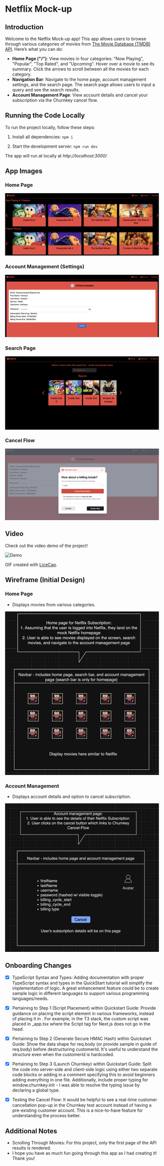 # Netflix Mock-up

## Introduction

Welcome to the Netflix Mock-up app! This app allows users to browse through various categories of movies from [The Movie Database (TMDB) API](https://developer.themoviedb.org/reference/intro/getting-started). Here’s what you can do:

- **Home Page ("/")**: View movies in four categories: "Now Playing", "Popular", "Top Rated", and "Upcoming". Hover over a movie to see its summary. Click the arrows to scroll between all the movies for each category.
- **Navigation Bar**: Navigate to the home page, account management settings, and the search page. The search page allows users to input a query and see the search results.
- **Account Management Page**: View account details and cancel your subscription via the Churnkey cancel flow.

## Running the Code Locally

To run the project locally, follow these steps:

1. Install all dependencies: `npm i`

2. Start the development server: `npm run dev`

The app will run at locally at _http://localhost:3000/_

## App Images

### Home Page

![Home Page](public/app_images/home.png)

### Account Management (Settings)

![Settings](public/app_images/settings.png)

### Search Page

![Search](public/app_images/search.png)

### Cancel Flow

![Cancel](public/app_images/cancel.png)

## Video

Check out the video demo of the project!

![Demo](public/video/churnkey.gif)

GIF created with [LiceCap](http://www.cockos.com/licecap/).

## Wireframe (Initial Design)

### Home Page

- Displays movies from various categories.

![Home](public/wireframe_images/homepage.png)

### Account Management

- Displays account details and option to cancel subscription.

![Settings](public/wireframe_images/account_management.png)

## Onboarding Changes

- [x] TypeScript Syntax and Types: Adding documentation with proper TypeScript syntax and types in the QuickStart tutorial will simplify the implementation of logic. A great enhancement feature could be to create sample logic in different languages to support various programming languages/needs.

- [x] Pertaining to Step 1 (Script Placement) within Quickstart Guide: Provide guidance on placing the script element in various frameworks, instead of placing it in <head>. For example, in the T3 stack, the custom script was placed in \_app.tsx where the Script tag for Next.js does not go in the head.

- [x] Pertaining to Step 2 (Generate Secure HMAC Hash) within Quickstart Guide: Show the data shape for req.body (or provide sample in guide of req.body) before destructuring customerId. It's useful to understand the structure even when the customerId is hardcoded.

- [x] Pertaining to Step 3 (Launch Churnkey) within Quickstart Guide: Split the code into server-side and client-side logic using either two separate code blocks or adding in a comment specifying this to avoid beginners adding everything in one file. Additionally, include proper typing for window.churnkey.init - I was able to resolve the typing issue by declaring a global type.

- [x] Testing the Cancel Flow: It would be helpful to see a real-time customer cancellation pop-up in the Churnkey test account instead of having a pre-existing customer account. This is a nice-to-have feature for understanding the process better.

## Additional Notes

- Scrolling Through Movies: For this project, only the first page of the API results is rendered.
- I hope you have as much fun going through this app as I had creating it! Thank you!
